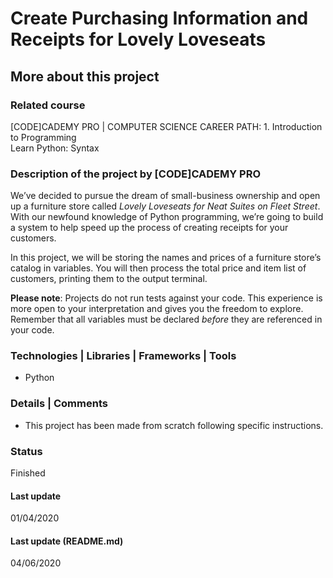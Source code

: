 # Create Purchasing Information and Receipts for Lovely Loveseats

## More about this project

### Related course
[CODE]CADEMY PRO | COMPUTER SCIENCE CAREER PATH: 1. Introduction to Programming  
Learn Python: Syntax

### Description of the project by [CODE]CADEMY PRO
We’ve decided to pursue the dream of small-business ownership and open up a furniture store called *Lovely Loveseats for Neat Suites on Fleet Street*. With our newfound knowledge of Python programming, we’re going to build a system to help speed up the process of creating receipts for your customers.

In this project, we will be storing the names and prices of a furniture store’s catalog in variables. You will then process the total price and item list of customers, printing them to the output terminal.

**Please note**: Projects do not run tests against your code. This experience is more open to your interpretation and gives you the freedom to explore. Remember that all variables must be declared *before* they are referenced in your code.

### Technologies | Libraries | Frameworks | Tools  
- Python

### Details | Comments
- This project has been made from scratch following specific instructions. 

### Status
Finished

#### Last update
01/04/2020

#### Last update (README.md)
04/06/2020